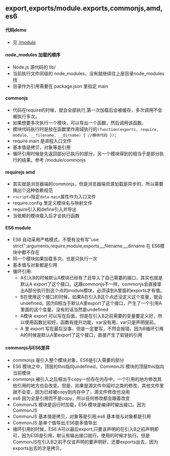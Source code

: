 ## export,exports/module.exports,commonjs,amd,es6

#### 代码demo
- 见 [/module](../js/module)

#### node_modules 加载的顺序
- Node.js 源代码的 lib/
- 当前执行文件同级的 node_modules，没有就继续往上层目录node_modules找
- 目录作为引用需要在 package.json 里指定 main

#### commonjs
- 代码在require的时候，就会全部执行,第一次加载后会被缓存，多次调用不会被执行多次。
- 如果想要多次执行一个模块，可以导出一个函数，然后调用该函数。
- 模块代码执行时是放在函数里作用域执行的`(function(exports, require, module, __filename, __dirname) { //模块代码 });`
- require.main 是进程入口文件
- 基本值是拷贝，对象等是引用
- 循环引用时候是先返回部分已执行的部分，另一个模块得到的相当于是部分执行的结果。参考 /module/commonjs

#### requirejs amd
- 其实就是浏览器端的commonjs，但是浏览器端资源加载是异步的，所以需要搞出个这种依赖规范
- `<script>`指定`data-main`属性作为入口文件
- require.config 里定义模块名与映射文件
- require引入和define引入并导出
- 当依赖的模块载入后才会执行函数

#### ES6 module
- ES6 自动采用严格模式，不管有没有写"use strict";arguments,require,module,exports,__filename,__dirname 在 ES6模块中都不存在
- 同一个模块如果加载多次，也是只执行一次
- 基本值与对象都是引用
- 循环引用:
  - A引入B的时候默认A模块已经有了且导入了自己需要的接口，其实也就是默认A export了这个接口。这跟commonjs不一样，commonjs会直接拿出A部分执行到这个点的module模块，必须读到A里面的exports才有值。
  - B在使用这个接口的时候，如果A在引入B这个点还没定义这个变量，就会undefined。因为B相当于默认A里export了这个接口，产生了一个引用A里面的这个变量，没有的话当然是undefined
  - A模块 export 可以写在后面，但是在引入B之前需要的变量要定义好，所以使用函数比较好，函数有提升功能，var没有用，var只是声明提前。
  - A 里 export 写在最后没事，但是一定要写，不然会报错，因为B循环引用A的时候是默认A里export了这个接口，直接产生了软链的引用

#### commonjs与ES6差异
- commonjs 是引入整个模块对象，ES6是引入需要的部分
- ES6 模块之中，顶层的this指向undefined，CommonJS 模块的顶层this指向当前模块
- commonjs 被引入之后相当于copy一份存在内存中，一个引用的地方修改其他引用的地方也会改变。但是，如果是源文件中延时之类的修改，其他文件里就不会变，因为已经被copy到内存中了，源文件修改也没用
- es6 因为全是引用而不是copy，所以任何修改都会跟着改变
- CommonJS 模块是运行时加载，ES6 模块是编译时输出接口。因为CommonJS
- CommonJS 基本值是拷贝，对象等是引用;es6 基本值与对象都是引用
- CommonJS 是单个值导出;ES6是多值导出
- 循环引用的时候，ES6 A可以最后export,只要该声明的在引入B之前声明即可，因为ES6是引用，默认有输出接口就行，使用的时候才执行。但是CommonJS在引入B之前不仅该声明的要声明好，还要exports出去，因为exports出去的才是拷贝。